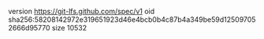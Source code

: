 version https://git-lfs.github.com/spec/v1
oid sha256:58208142972e319651923d46e4bcb0b4c87b4a349be59d125097052666d95770
size 10532
